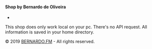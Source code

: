#### **Shop by Bernardo de Oliveira**
-
This shop does only work local on your pc. There's no API request.
All information is saved in your home directory.

© 2019 [BERNARDO.FM][webpage] - All rights reserved.

[webpage]: https://bernardo.fm